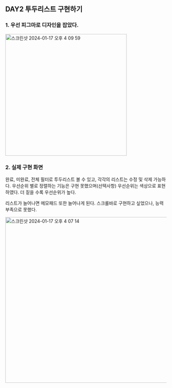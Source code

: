 
## DAY2 투두리스트 구현하기

### 1. 우선 피그마로 디자인을 잡았다. 

<img width="379" alt="스크린샷 2024-01-17 오후 4 09 59" src="https://github.com/aengzu/FE-Challenge/assets/102356873/a664b9af-0179-4f64-b226-dcca03bbccec">


### 2. 실제 구현 화면

완료, 미완료, 전체 필터로 투두리스트 볼 수 있고, 각각의 리스트는 수정 및 삭제 가능하다. 
우선순위 별로 정렬하는 기능은 구현 못했으며(선택사항)
우선순위는 색상으로 표현하였다. 더 짙을 수록 우선순위가 높다. 

리스트가 늘어나면 메모패드 또한 늘어나게 된다. 
스크롤바로 구현하고 싶었으나, 능력 부족으로 못했다.

<img width="516" alt="스크린샷 2024-01-17 오후 4 07 14" src="https://github.com/aengzu/FE-Challenge/assets/102356873/776f7535-e6b0-4795-90d3-843754c28dbe">
